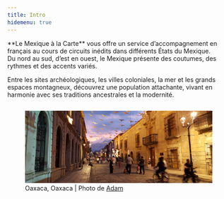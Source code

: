 ```yaml
---
title: Intro
hidemenu: true
---
```


<div class="ui stackable doubling grid" markdown="1">
<div class="eight wide column fuerte" markdown="1">
**Le Mexique à la Carte** vous offre un service d’accompagnement en français au cours de circuits inédits dans différents États du Mexique.
</div>

<div class="eight wide column" markdown="1">
Du nord au sud, d’est en ouest, le Mexique présente des coutumes, des rythmes et des accents variés. 

Entre les sites archéologiques, les villes coloniales, la mer et les grands espaces montagneux, découvrez une population attachante, vivant en harmonie avec ses traditions ancestrales et la modernité.
</div>

</div>

<figure class="sixteen wide column">
<img src="/user/pages/01.home/01._intro/inicio_intro.jpg" alt="Oaxaca, Oaxaca">
<figcaption> Oaxaca, Oaxaca | Photo de <a href="https://www.flickr.com/photos/74904085@N03/">Adam</a> </figcaption> 
</figure>






